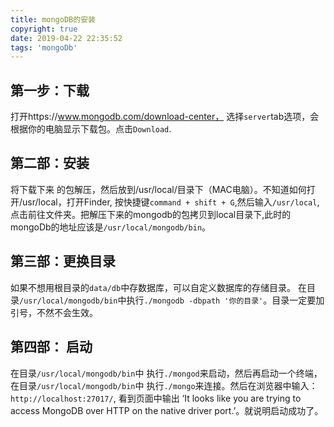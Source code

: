 ```yaml
---
title: mongoDB的安装
copyright: true
date: 2019-04-22 22:35:52
tags: 'mongoDb'
---
```

## 第一步：下载
打开https://www.mongodb.com/download-center， 选择`server`tab选项，会根据你的电脑显示下载包。点击`Download`.

## 第二部：安装
将下载下来 的包解压，然后放到/usr/local/目录下（MAC电脑）。不知道如何打开/usr/local，打开Finder, 按快捷键`command + shift + G`,然后输入`/usr/local`,点击前往文件夹。把解压下来的mongodb的包拷贝到local目录下,此时的mongoDb的地址应该是`/usr/local/mongodb/bin`。

## 第三部：更换目录
如果不想用根目录的`data/db`中存数据库，可以自定义数据库的存储目录。
在目录`/usr/local/mongodb/bin`中执行`./mongodb -dbpath '你的目录'`。目录一定要加引号，不然不会生效。

## 第四部： 启动
在目录`/usr/local/mongodb/bin`中 执行`./mongod`来启动，然后再启动一个终端，在目录`/usr/local/mongodb/bin`中 执行`./mongo`来连接。然后在浏览器中输入：`http://localhost:27017/`,
 看到页面中输出 ‘It looks like you are trying to access MongoDB over HTTP on the native driver port.’。就说明启动成功了。